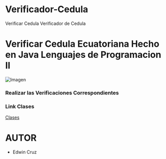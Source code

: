 # Verificador-Cedula
Verificar Cedula
Verificador de Cedula
<h1>Verificar Cedula Ecuatoriana Hecho en Java Lenguajes de Programacion II</h1>

![Imagen](https://www.universidades.com.ec/logos/original/logo-instituto-tecnologico-superior-quito.png)

<h3>Realizar las Verificaciones Correspondientes</h3>

<h3>Link Clases</h3>

[Clases](https://github.com/ecruzq1/Series/tree/master/src/serie)


<h1>AUTOR</h1>

* Edwin Cruz
